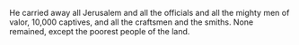 He carried away all Jerusalem and all the officials and all the mighty men of valor, 10,000 captives, and all the craftsmen and the smiths. None remained, except the poorest people of the land.
